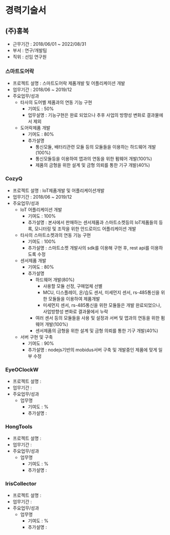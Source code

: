 # 경력기술서

## (주)홍복
- 근무기간 : 2018/06/01 ~ 2022/08/31
- 부서 : 연구/개발팀
- 직위 : 선임 연구원

### 스마트도어락
 - 프로젝트 설명 : 스마트도어락 제품개발 및 어플리케이션 개발
 - 업무기간 : 2018/06 ~ 2019/12
 - 주요업무/성과
   - 타사의 도어벨 제품과의 연동 기능 구현
     - 기여도 : 50%
     - 업무설명 : 기능구현은 완료 되었으나 추후 사업의 방향성 변화로 결과물에서 제외
   - 도어락제품 개발
       - 기여도 : 80%
       - 추가설명
         - 통신모듈, 배터리관련 모듈 등의 모듈들을 이용하는 하드웨어 개발(100%)
         - 통신모듈등을 이용하여 앱과의 연동을 위한 펌웨어 개발(100%)
         - 제품의 금형을 위한 설계 및 금형 의뢰를 통한 기구 개발(40%)

### CozyQ
 - 프로젝트 설명 : IoT제품개발 및 어플리케이션개발
 - 업무기간 : 2018/06 ~ 2019/12
 - 주요업무/성과
   - IoT 어플리케이션 개발
     - 기여도 : 100%
     - 추가설명 : 본사에서 판매하는 센서제품과 스마트소켓등의 IoT제품들의 등록, 모니터링 및 조작을 위한 안드로이드 어플리케이션 개발
   - 타사의 스마트소켓과의 연동 기능 구현
     - 기여도 : 100%
     - 추가설명 : 스마트소켓 개발사의 sdk를 이용해 구현 후, rest api를 이용하도록 수정
   - 센서제품 개발
     - 기여도 : 80%
     - 추가설명
       - 하드웨어 개발(80%)
         - 사용할 모듈 선정, 구매업체 선별
         - MCU, 디스플레이, 온/습도 센서, 미세먼지 센서, rs-485통신을 위한 모듈들을 이용하여 제품개발
         - 미세먼지 센서, rs-485통신을 위한 모듈들은 개발 완료되었으나, 사업방향성 변화로 결과물에서 누락
       - 여러 센서 등의 모듈들을 사용 및 설정과 서버 및 앱과의 연동을 위한 펌웨어 개발(100%)
       - 센서제품의 금형을 위한 설계 및 금형 의뢰를 통한 기구 개발(40%)
   - 서버 구현 및 구축
     - 기여도 : 90%
     - 추가설명 : nodejs기반의 mobidus서버 구축 및 개발중인 제품에 맞게 일부 수정

### EyeOClockW
 - 프로젝트 설명 : 
 - 업무기간 : 
 - 주요업무/성과
   - 업무명
     - 기여도 : %
     - 추가설명 : 

### HongTools
 - 프로젝트 설명 : 
 - 업무기간 : 
 - 주요업무/성과
   - 업무명
     - 기여도 : %
     - 추가설명 : 

### IrisCollector
 - 프로젝트 설명 : 
 - 업무기간 : 
 - 주요업무/성과
   - 업무명
     - 기여도 : %
     - 추가설명 : 
